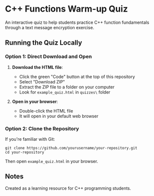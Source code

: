 # C++ Functions Warm-up Quiz

An interactive quiz to help students practice C++ function fundamentals through a text message encryption exercise.

## Running the Quiz Locally

### Option 1: Direct Download and Open

1. **Download the HTML file**:
   - Click the green "Code" button at the top of this repository
   - Select "Download ZIP"
   - Extract the ZIP file to a folder on your computer
   - Look for `example_quiz.html` in `quizzes\` folder

2. **Open in your browser**:
   - Double-click the HTML file
   - It will open in your default web browser

### Option 2: Clone the Repository

If you're familiar with Git:

```
git clone https://github.com/yourusername/your-repository.git
cd your-repository
```

Then open `example_quiz.html` in your browser.

## Notes
Created as a learning resource for C++ programming students.